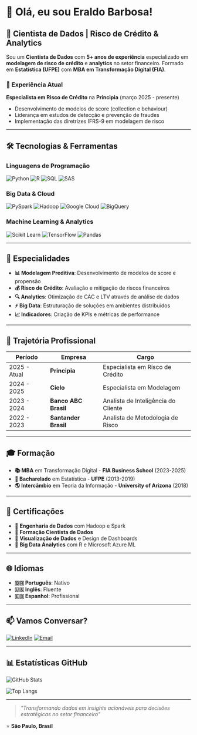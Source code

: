 # 👋 Olá, eu sou Eraldo Barbosa!

## 🚀 Cientista de Dados | Risco de Crédito & Analytics

Sou um **Cientista de Dados** com **5+ anos de experiência** especializado em **modelagem de risco de crédito** e **analytics** no setor financeiro. Formado em **Estatística (UFPE)** com **MBA em Transformação Digital (FIA)**.

### 💼 Experiência Atual
**Especialista em Risco de Crédito** na **Principia** (março 2025 - presente)
- Desenvolvimento de modelos de score (collection e behaviour)
- Liderança em estudos de detecção e prevenção de fraudes
- Implementação das diretrizes IFRS-9 em modelagem de risco

---

## 🛠️ Tecnologias & Ferramentas

### **Linguagens de Programação**
![Python](https://img.shields.io/badge/-Python-3776AB?style=flat-square&logo=Python&logoColor=white)
![R](https://img.shields.io/badge/-R-276DC3?style=flat-square&logo=r&logoColor=white)
![SQL](https://img.shields.io/badge/-SQL-4479A1?style=flat-square&logo=mysql&logoColor=white)
![SAS](https://img.shields.io/badge/-SAS-1f425f?style=flat-square&logo=sas&logoColor=white)

### **Big Data & Cloud**
![PySpark](https://img.shields.io/badge/-PySpark-E25A1C?style=flat-square&logo=apache-spark&logoColor=white)
![Hadoop](https://img.shields.io/badge/-Hadoop-66CCFF?style=flat-square&logo=apache-hadoop&logoColor=black)
![Google Cloud](https://img.shields.io/badge/-Google%20Cloud-4285F4?style=flat-square&logo=google-cloud&logoColor=white)
![BigQuery](https://img.shields.io/badge/-BigQuery-4285F4?style=flat-square&logo=google-cloud&logoColor=white)

### **Machine Learning & Analytics**
![Scikit Learn](https://img.shields.io/badge/-Scikit%20Learn-F7931E?style=flat-square&logo=scikit-learn&logoColor=white)
![TensorFlow](https://img.shields.io/badge/-TensorFlow-FF6F00?style=flat-square&logo=tensorflow&logoColor=white)
![Pandas](https://img.shields.io/badge/-Pandas-150458?style=flat-square&logo=pandas&logoColor=white)

---

## 🎯 Especialidades

- **📊 Modelagem Preditiva**: Desenvolvimento de modelos de score e propensão
- **💰 Risco de Crédito**: Avaliação e mitigação de riscos financeiros
- **🔍 Analytics**: Otimização de CAC e LTV através de análise de dados
- **⚡ Big Data**: Estruturação de soluções em ambientes distribuídos
- **📈 Indicadores**: Criação de KPIs e métricas de performance

---

## 🏢 Trajetória Profissional

| Período | Empresa | Cargo |
|---------|---------|-------|
| 2025 - Atual | **Principia** | Especialista em Risco de Crédito |
| 2024 - 2025 | **Cielo** | Especialista em Modelagem |
| 2023 - 2024 | **Banco ABC Brasil** | Analista de Inteligência do Cliente |
| 2022 - 2023 | **Santander Brasil** | Analista de Metodologia de Risco |

---

## 🎓 Formação

- **📚 MBA** em Transformação Digital - **FIA Business School** (2023-2025)
- **🎯 Bacharelado** em Estatística - **UFPE** (2013-2019)
- **🌎 Intercâmbio** em Teoria da Informação - **University of Arizona** (2018)

---

## 📜 Certificações

- 🏅 **Engenharia de Dados** com Hadoop e Spark
- 🏅 **Formação Cientista de Dados**
- 🏅 **Visualização de Dados** e Design de Dashboards
- 🏅 **Big Data Analytics** com R e Microsoft Azure ML

---

## 🌐 Idiomas

- **🇧🇷 Português**: Nativo
- **🇺🇸 Inglês**: Fluente
- **🇪🇸 Espanhol**: Profissional

---

## 📫 Vamos Conversar?

[![LinkedIn](https://img.shields.io/badge/-LinkedIn-0077B5?style=flat-square&logo=linkedin&logoColor=white)](https://www.linkedin.com/in/dosanjosfilho)
[![Email](https://img.shields.io/badge/-Email-D14836?style=flat-square&logo=gmail&logoColor=white)](mailto:eraldofilho94@gmail.com)

---

## 📊 Estatísticas GitHub

![GitHub Stats](https://github-readme-stats.vercel.app/api?username=dosanjosfilho&show_icons=true&theme=radical&count_private=true)

![Top Langs](https://github-readme-stats.vercel.app/api/top-langs/?username=dosanjosfilho&layout=compact&theme=radical&count_private=true)

---

> *"Transformando dados em insights acionáveis para decisões estratégicas no setor financeiro"*

⭐️ **São Paulo, Brasil**
